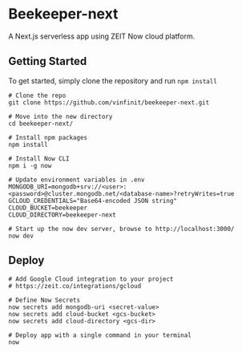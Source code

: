 # Beekeeper-next
A Next.js serverless app using ZEIT Now cloud platform.

## Getting Started

To get started, simply clone the repository and run `npm install`

```
# Clone the repo
git clone https://github.com/vinfinit/beekeeper-next.git

# Move into the new directory
cd beekeeper-next/

# Install npm packages
npm install

# Install Now CLI
npm i -g now 

# Update environment variables in .env
MONGODB_URI=mongodb+srv://<user>:<password>@cluster.mongodb.net/<database-name>?retryWrites=true
GCLOUD_CREDENTIALS="Base64-encoded JSON string"
CLOUD_BUCKET=beekeeper
CLOUD_DIRECTORY=beekeeper-next

# Start up the now dev server, browse to http://localhost:3000/
now dev
```

## Deploy

```
# Add Google Cloud integration to your project
# https://zeit.co/integrations/gcloud

# Define Now Secrets
now secrets add mongodb-uri <secret-value>
now secrets add cloud-bucket <gcs-bucket>
now secrets add cloud-directory <gcs-dir>

# Deploy app with a single command in your terminal
now
```
